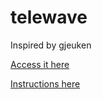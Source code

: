 # telewave
Inspired by gjeuken

[Access it here](https://echoblaze.github.io/telewave/)

[Instructions here](instructions.md)
